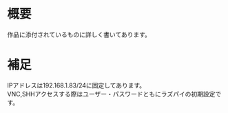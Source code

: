 <h1>概要</h1>
<p>作品に添付されているものに詳しく書いてあります。</p>
<h1>補足</h1>
<p>IPアドレスは192.168.1.83/24に固定してあります。</br>
VNC,SHHアクセスする際はユーザー・パスワードともにラズパイの初期設定です。</p>
